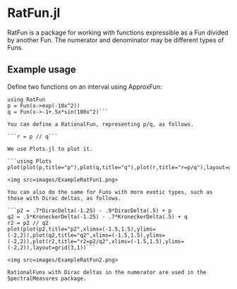 # RatFun.jl
RatFun is a package for working with functions expressible as a Fun divided by another Fun. The numerator and denominator may be different types of Funs.

## Example usage

Define two functions on an interval using ApproxFun:

```using ApproxFun
using RatFun
p = Fun(x->exp(-10x^2))
q = Fun(x->-1+.5x*sin(100x^2)```

You can define a RationalFun, representing p/q, as follows.

```r = p // q```

We use Plots.jl to plot it.

```using Plots
plot(plot(p,title="p"),plot(q,title="q"),plot(r,title="r=p/q"),layout=grid(3,1))```

<img src=images/ExampleRatFun1.png>

You can also do the same for Funs with more exotic types, such as those with Dirac deltas, as follows.

```p2 = .7*DiracDelta(-1.25) - .9*DiracDelta(.5) + p
q2 = .5*KroneckerDelta(-1.25) - .7*KroneckerDelta(.5) + q
r2 = p2 // q2
plot(plot(p2,title="p2",xlims=(-1.5,1.5),ylims=(-2,2)),plot(q2,title="q2",xlims=(-1.5,1.5),ylims=(-2,2)),plot(r2,title="r2=p2/q2",xlims=(-1.5,1.5),ylims=(-2,2)),layout=grid(3,1))```

<img src=images/ExampleRatFun2.png>

RationalFuns with Dirac deltas in the numerator are used in the SpectralMeasures package.
